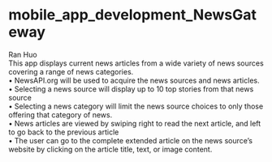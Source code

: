 # mobile_app_development_NewsGateway
Ran Huo  
This app displays current news articles from a wide variety of news sources covering a range of news categories.  
• NewsAPI.org will be used to acquire the news sources and news articles.  
• Selecting a news source will display up to 10 top stories from that news source  
• Selecting a news category will limit the news source choices to only those offering that category of news.  
• News articles are viewed by swiping right to read the next article, and left to go back to the previous article  
• The user can go to the complete extended article on the news source’s website by clicking on the article title, text, or image content.  
